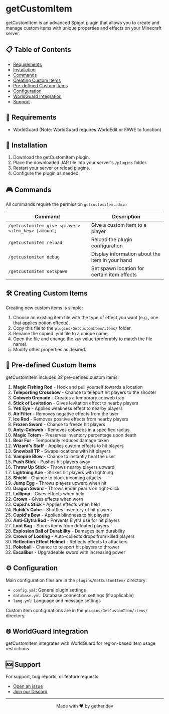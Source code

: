 # getCustomItem

getCustomItem is an advanced Spigot plugin that allows you to create and manage custom items with unique properties and effects on your Minecraft server.

## 📋 Table of Contents

- [Requirements](#-requirements)
- [Installation](#-installation)
- [Commands](#-commands)
- [Creating Custom Items](#️-creating-custom-items)
- [Pre-defined Custom Items](#-pre-defined-custom-items)
- [Configuration](#️-configuration)
- [WorldGuard Integration](#-worldguard-integration)
- [Support](#-support)

## 🔧 Requirements

* WorldGuard (Note: WorldGuard requires WorldEdit or FAWE to function)

## 🚀 Installation

1. Download the getCustomItem plugin.
2. Place the downloaded JAR file into your server's `/plugins` folder.
3. Restart your server or reload plugins.
4. Configure the plugin as needed.

## 🎮 Commands

All commands require the permission `getcustomitem.admin`

| Command | Description |
|---------|-------------|
| `/getcustomitem give <player> <item_key> [amount]` | Give a custom item to a player |
| `/getcustomitem reload` | Reload the plugin configuration |
| `/getcustomitem debug` | Display information about the item in your hand |
| `/getcustomitem setspawn` | Set spawn location for certain item effects |

## 🛠️ Creating Custom Items

Creating new custom items is simple:

1. Choose an existing item file with the type of effect you want (e.g., one that applies potion effects).
2. Copy this file to the `plugins/GetCustomItem/items/` folder.
3. Rename the copied .yml file to a unique name.
4. Open the file and change the `key` value (preferably to match the file name).
5. Modify other properties as desired.

## 🎁 Pre-defined Custom Items

getCustomItem includes 32 pre-defined custom items:

1. **Magic Fishing Rod** - Hook and pull yourself towards a location
2. **Teleporting Crossbow** - Chance to teleport hit players to the shooter
3. **Cobweb Grenade** - Creates a temporary cobweb trap
4. **Stick of Levitation** - Gives levitation effect to nearby players
5. **Yeti Eye** - Applies weakness effect to nearby players
6. **Air Filter** - Removes negative effects from the user
7. **Ice Rod** - Removes positive effects from nearby players
8. **Frozen Sword** - Chance to freeze hit players
9. **Anty-Cobweb** - Removes cobwebs in a specified radius
10. **Magic Totem** - Preserves inventory percentage upon death
11. **Bear Fur** - Temporarily reduces damage taken
12. **Wizard's Staff** - Applies custom effects to hit players
13. **Snowball TP** - Swaps locations with hit players
14. **Vampire Blow** - Chance to instantly heal the user
15. **Push Stick** - Pushes hit players away
16. **Throw Up Stick** - Throws nearby players upward
17. **Lightning Axe** - Strikes hit players with lightning
18. **Shield** - Chance to block incoming attacks
19. **Jump Egg** - Throws players upward when hit
20. **Dragon Sword** - Throws ender pearls on right-click
21. **Lollipop** - Gives effects when held
22. **Crown** - Gives effects when worn
23. **Cupid's Stick** - Applies effects when held
24. **Rubik's Cube** - Shuffles inventory of hit players
25. **Cupid's Bow** - Applies blindness to hit players
26. **Anti-Elytra Rod** - Prevents Elytra use for hit players
27. **Loot Bag** - Stores items from defeated players
28. **Explosion Ball of Durability** - Damages item durability
29. **Crown of Looting** - Auto-collects drops from killed players
30. **Reflection Effect Helmet** - Reflects effects to attackers
31. **Pokeball** - Chance to teleport hit players to thrower
32. **Excalibur** - Upgradeable sword with increasing power

## ⚙️ Configuration

Main configuration files are in the `plugins/GetCustomItem/` directory:

- `config.yml`: General plugin settings
- `database.yml`: Database connection settings (if applicable)
- `lang.yml`: Language and message settings

Custom item configurations are in the `plugins/GetCustomItem/items/` directory.

## 🌐 WorldGuard Integration

getCustomItem integrates with WorldGuard for region-based item usage restrictions.

## 🆘 Support

For support, bug reports, or feature requests:
- [Open an issue](https://github.com/gethertv/getCustomItem-v2/issues)
- [Join our Discord](https://dc.gether.dev/)

---

<p align="center">
  Made with ❤️ by gether.dev
</p>

